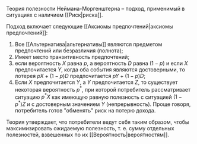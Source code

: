Теория полезности Неймана-Моргенштерна – подход, применимый в ситуациях с наличием [[Риск|риска]].

Подход включает следующие [[Аксиомы предпочтений|аксиомы предпочтений]]:

1. Все [[Альтернатива|альтернативы]] являются предметом предпочтений или безразличия (полнота);
2. Имеет место транзитивность предпочтений;
3. если вероятность $X$ равна $p$, а вероятность $D$ равна $(1-p)$ и если $X$ предпочитается $Y$, когда оба события являются достоверными, то лотерея $pX + (1 - p)D$ предпочитается $pY + (1 - p)D$;
4. Если $X$ предпочитается $Y$, а $Y$ предпочитается $Z$, то существует некоторая вероятность $p^*$, при которой потребитель рассматривает ситуацию $p^*X$ как имеющую равную полезность с ситуацией $(1 - p^*)Z$ и с достоверным значением $Y$ (непрерывность). Проще говоря, потребитель готов "обменять" риск на потерю дохода.

Теория утверждает, что потребители ведут себя таким образом, чтобы максимизировать ожидаемую полезность, т. е. сумму отдельных полезностей, взвешенных по их [[Вероятность|вероятностям]].